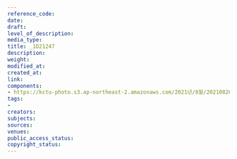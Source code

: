 ```yaml
---
reference_code: 
date: 
draft: 
level_of_description: 
media_type: 
title: _1D21247
description: 
weight: 
modified_at: 
created_at: 
link: 
components:
- https://kctu-photo.s3.ap-northeast-2.amazonaws.com/2021년/8월/20210826_하반기+총파업+대장정_강원/_1D21247.jpg
tags:
- 
creators: 
subjects: 
sources: 
venues: 
public_access_status: 
copyright_status: 
---
```

